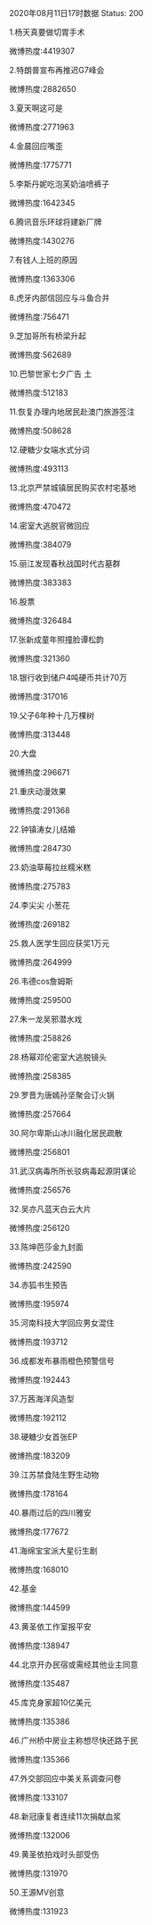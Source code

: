 2020年08月11日17时数据
Status: 200

1.杨天真要做切胃手术

微博热度:4419307

2.特朗普宣布再推迟G7峰会

微博热度:2882650

3.夏天啊这可是

微博热度:2771963

4.金晨回应嘴歪

微博热度:1775771

5.李斯丹妮吃泡芙奶油喷裤子

微博热度:1642345

6.腾讯音乐环球将建新厂牌

微博热度:1430276

7.有钱人上班的原因

微博热度:1363306

8.虎牙内部信回应与斗鱼合并

微博热度:756471

9.芝加哥所有桥梁升起

微博热度:562689

10.巴黎世家七夕广告 土

微博热度:512183

11.恢复办理内地居民赴澳门旅游签注

微博热度:508628

12.硬糖少女端水式分词

微博热度:493113

13.北京严禁城镇居民购买农村宅基地

微博热度:470472

14.密室大逃脱官微回应

微博热度:384079

15.丽江发现春秋战国时代古墓群

微博热度:383383

16.股票

微博热度:326484

17.张新成童年照撞脸谭松韵

微博热度:321360

18.银行收到储户4吨硬币共计70万

微博热度:317016

19.父子6年种十几万棵树

微博热度:313448

20.大盘

微博热度:296671

21.重庆动漫效果

微博热度:291368

22.钟镇涛女儿结婚

微博热度:284730

23.奶油草莓拉丝糯米糕

微博热度:275783

24.李尖尖 小葱花

微博热度:269182

25.救人医学生回应获奖1万元

微博热度:264999

26.韦德cos詹姆斯

微博热度:259500

27.朱一龙吴邪潜水戏

微博热度:258826

28.杨幂邓伦密室大逃脱镜头

微博热度:258385

29.罗晋为唐嫣孙坚聚会订火锅

微博热度:257664

30.阿尔卑斯山冰川融化居民疏散

微博热度:256801

31.武汉病毒所所长驳病毒起源阴谋论

微博热度:256576

32.吴亦凡蓝天白云大片

微博热度:256120

33.陈坤芭莎金九封面

微博热度:242590

34.赤狐书生预告

微博热度:195974

35.河南科技大学回应男女混住

微博热度:193712

36.成都发布暴雨橙色预警信号

微博热度:192443

37.万茜海洋风造型

微博热度:192112

38.硬糖少女首张EP

微博热度:183209

39.江苏禁食陆生野生动物

微博热度:178164

40.暴雨过后的四川雅安

微博热度:177672

41.海绵宝宝派大星衍生剧

微博热度:168010

42.基金

微博热度:144599

43.黄圣依工作室报平安

微博热度:138947

44.北京开办民宿或需经其他业主同意

微博热度:135487

45.库克身家超10亿美元

微博热度:135386

46.广州桥中房业主称想尽快还路于民

微博热度:135366

47.外交部回应中美关系调查问卷

微博热度:133107

48.新冠康复者连续11次捐献血浆

微博热度:132006

49.黄圣依拍戏时头部受伤

微博热度:131970

50.王源MV创意

微博热度:131923

